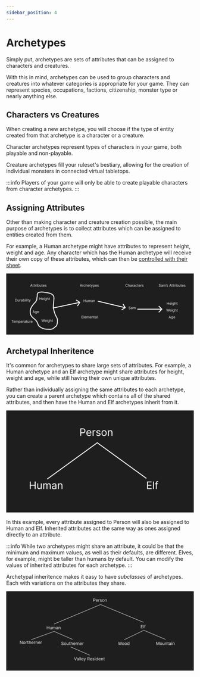 ```yaml
---
sidebar_position: 4
---
```


# Archetypes

Simply put, archetypes are sets of attributes that can be assigned to characters and creatures.

With this in mind, archetypes can be used to group characters and creatures into whatever categories is appropriate for your game. They can represent species, occupations, factions, citizenship, monster type or nearly anything else.

## Characters vs Creatures

When creating a new archetype, you will choose if the type of entity created from that archetype is a character or a creature.

Character archetypes represent types of characters in your game, both playable and non-playable.

Creature archetypes fill your ruleset's bestiary, allowing for the creation of individual monsters in connected virtual tabletops.

:::info
Players of your game will only be able to create playable characters from character archetypes.
:::

## Assigning Attributes

Other than making character and creature creation possible, the main purpose of archetypes is to collect attributes which can be assigned to entities created from them.

For example, a Human archetype might have attributes to represent height, weight and age. Any character which has the Human archetype will receive their own copy of these attributes, which can then be [controlled with their sheet](./attributes/automating-sheets.md).

![img](./img/assign-attributes.png)

## Archetypal Inheritence

It's common for archetypes to share large sets of attributes. For example, a Human archetype and an Elf archetype might share attributes for height, weight and age, while still having their own unique attributes.

Rather than individually assigning the same attributes to each archetype, you can create a parent archetype which contains all of the shared attributes, and then have the Human and Elf archetypes inherit from it.

![img](./img/inherit.png)

In this example, every attribute assigned to Person will also be assigned to Human and Elf. Inherited attributes act the same way as ones assigned directly to an attribute.

:::info
While two archetypes might share an attribute, it could be that the minimum and maximum values, as well as their defaults, are different. Elves, for example, might be taller than humans by default. You can modify the values of inherited attributes for each archetype.
:::

Archetypal inheritence makes it easy to have _subclasses_ of archetypes. Each with variations on the attributes they share.

![img](./img/multiple-inherit.png)
